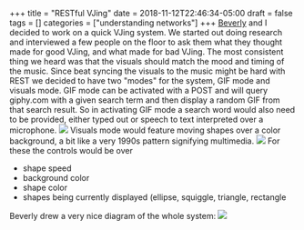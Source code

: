+++
title = "RESTful VJing"
date = 2018-11-12T22:46:34-05:00
draft = false
tags = []
categories = ["understanding networks"]
+++
[Beverly](https://itp.beverlychou.com/) and I decided to work on a quick VJing system. We started out doing research and interviewed a few people on the floor to ask them what they thought made for good VJing, and what made for bad VJing. The most consistent thing we heard was that the visuals should match the mood and timing of the music. Since beat syncing the visuals to the music might be hard with REST we decided to have two "modes" for the system, GIF mode and visuals mode. GIF mode can be activated with a POST and will query giphy.com with a given search term and then display a random GIF from that search result. So in activating GIF mode a search word would also need to be provided, either typed out or speech to text interpreted over a microphone.
![](/images/UnderNet/restful.jpg)
Visuals mode would feature moving shapes over a color background, a bit like a very 1990s pattern signifying multimedia.
![](https://cdn.dribbble.com/users/258978/screenshots/4632896/90_s-dribbble.png)
For these the controls would be over

* shape speed
* background color
* shape color
* shapes being currently displayed (ellipse, squiggle, triangle, rectangle

Beverly drew a very nice diagram of the whole system:
![](https://itp.beverlychou.com/assets/und-networks/REST-system-diagram-for-VJ.jpg)
